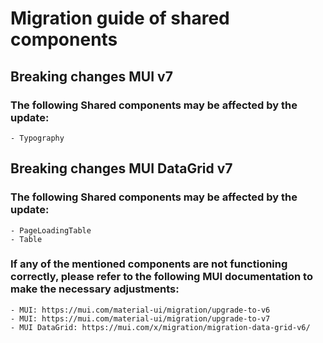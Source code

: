 # Migration guide of shared components

## Breaking changes MUI v7

### The following Shared components may be affected by the update:

    - Typography

## Breaking changes MUI DataGrid v7

### The following Shared components may be affected by the update:

    - PageLoadingTable
    - Table

### If any of the mentioned components are not functioning correctly, please refer to the following MUI documentation to make the necessary adjustments:

    - MUI: https://mui.com/material-ui/migration/upgrade-to-v6
    - MUI: https://mui.com/material-ui/migration/upgrade-to-v7
    - MUI DataGrid: https://mui.com/x/migration/migration-data-grid-v6/
